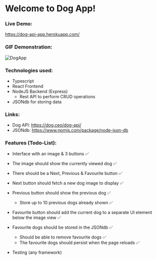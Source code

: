 # Welcome to Dog App!

### Live Demo:
https://dog-api-app.herokuapp.com/

### GIF Demonstration:
![DogApp](https://user-images.githubusercontent.com/61654084/139784195-ec6daee8-84a1-4b7f-8cfa-92daee6906ab.gif)

### Technologies used:
- Typescript
- React Frontend
- NodeJS Backend (Express)
    - Rest API to perform CRUD operations
- JSONdb for storing data

### Links:
- Dog API: https://dog.ceo/dog-api/
- JSONdb: https://www.npmjs.com/package/node-json-db

### Features (Todo-List):
-  Interface with an image & 3 buttons ✅
- The image should show the currently viewed dog ✅
- There should be a Next, Previous & Favourite button ✅
- Next button should fetch a new dog image to display ✅
- Previous button should show the previous dog ✅
    - Store up to 10 previous dogs already shown ✅
- Favourite button should add the current dog to a separate UI element below the image view ✅


- Favourite dogs should be stored in the JSONdb ✅
    - Should be able to remove favourite dogs ✅
    - The favourite dogs should persist when the page reloads ✅


- Testing (any framework)
